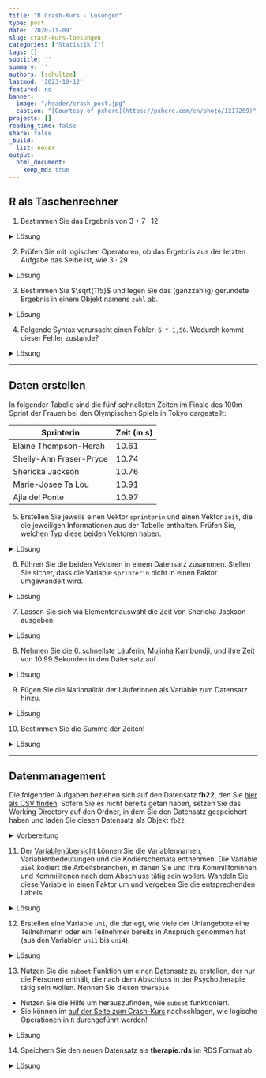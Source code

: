 ```yaml
---
title: "R Crash-Kurs - Lösungen" 
type: post
date: '2020-11-09' 
slug: crash-kurs-loesungen 
categories: ["Statistik I"] 
tags: [] 
subtitle: ''
summary: '' 
authors: [schultze] 
lastmod: '2023-10-12'
featured: no
banner:
  image: "/header/crash_post.jpg"
  caption: "[Courtesy of pxhere](https://pxhere.com/en/photo/1217289)"
projects: []
reading_time: false
share: false
_build:
  list: never
output:
  html_document:
    keep_md: true
---
```


## R als Taschenrechner



1. Bestimmen Sie das Ergebnis von $3 + 7 \cdot 12$

<details><summary>Lösung</summary>


```r
3 + 7 * 12
```

```
## [1] 87
```

</details>


2. Prüfen Sie mit logischen Operatoren, ob das Ergebnis aus der letzten Aufgabe das Selbe ist, wie $3 \cdot 29$

<details><summary>Lösung</summary>


```r
(3 + 7 * 12) == (3 * 29)
```

```
## [1] TRUE
```

</details>


3. Bestimmen Sie $\sqrt{115}$ und legen Sie das (ganzzahlig) gerundete Ergebnis in einem Objekt namens `zahl` ab.

<details><summary>Lösung</summary>


```r
zahl <- round(sqrt(115))
```

</details>


4. Folgende Syntax verursacht einen Fehler: `6 * 1,56`. Wodurch kommt dieser Fehler zustande?

<details><summary>Lösung</summary>


```r
6 * 1.56
```

```
## [1] 9.36
```

In der Syntax wird fälschlicherweise das Komma als Dezimaltrennzeichen genutzt. Wenn man das Komma durch einen Punkt ersetzt, funktioniert die Syntax problemlos:


```r
6 * 1.56
```

```
## [1] 9.36
```

</details>


***

## Daten erstellen

In folgender Tabelle sind die fünf schnellsten Zeiten im Finale des 100m Sprint der Frauen bei den Olympischen Spiele in Tokyo dargestellt:

Sprinterin | Zeit (in s)
------ | -----------
Elaine Thompson-Herah | 10.61
Shelly-Ann Fraser-Pryce | 10.74
Shericka Jackson | 10.76
Marie-Josee Ta Lou | 10.91
Ajla del Ponte | 10.97


5. Erstellen Sie jeweils einen Vektor `sprinterin` und einen Vektor `zeit`, die die jeweiligen Informationen aus der Tabelle enthalten. Prüfen Sie, welchen Typ diese beiden Vektoren haben.

<details><summary>Lösung</summary>

Erstellen der Vektoren:


```r
sprinterin <- c('Elaine Thompson-Herah', 'Shelly-Ann Fraser-Pryce', 'Shericka Jackson', 'Marie-Josee Ta Lou', 'Ajla del Ponte')
zeit <- c(10.61, 10.74, 10.76, 10.91, 10.97)
```

Prüfen der Typen:


```r
class(sprinterin)
```

```
## [1] "character"
```

```r
class(zeit)
```

```
## [1] "numeric"
```

`sprinterin` ist ein `character` weil es Text enthält; `zeit` ist numerisch.

</details>


6. Führen Sie die beiden Vektoren in einem Datensatz zusammen. Stellen Sie sicher, dass die Variable `sprinterin` nicht in einen Faktor umgewandelt wird.

<details><summary>Lösung</summary>

Per Voreinstellung wurden bis zur R-Version 4.0.0 `character` Vektoren beim Zusammenführen in `data.frame`s in den Typ `factor` umgewandelt. Sollten Sie also eine älter Version benutzen, kann es hier zu Komplikationen kommen:


```r
olymp <- data.frame(sprinterin, zeit)
str(olymp)
```

```
## 'data.frame':	5 obs. of  2 variables:
##  $ sprinterin: chr  "Elaine Thompson-Herah" "Shelly-Ann Fraser-Pryce" "Shericka Jackson" "Marie-Josee Ta Lou" ...
##  $ zeit      : num  10.6 10.7 10.8 10.9 11
```

In diesem Fall (R-Version 4.1.1) werden die Namen als `character` beibehalten. Das unterschiedliche Verhalten unterschiedlicher R-Versionen liegt daran, dass mit R-Version 4.0.0 die Voreinstellung des Arguments `stringsAsFactors` in der Funktion `data.frame()` geändert wurde. Das Argument und dessen Voreinstellung findet man mit `help(data.frame)`. Da steht im Abschnitt _Arguments_:

 | 
--- | ---------
`stringsAsFactors` | logical: should character vectors be converted to factors? The ‘factory-fresh’ default has been TRUE previously but has been changed to FALSE for R 4.0.0. |

In älteren Versionen muss dieses Argument also händisch auf `FALSE` gesetzt werden, um das gewünschte Ergebnis zu erreichen.


```r
olymp <- data.frame(sprinterin, zeit, stringsAsFactors = FALSE)
str(olymp)
```

```
## 'data.frame':	5 obs. of  2 variables:
##  $ sprinterin: chr  "Elaine Thompson-Herah" "Shelly-Ann Fraser-Pryce" "Shericka Jackson" "Marie-Josee Ta Lou" ...
##  $ zeit      : num  10.6 10.7 10.8 10.9 11
```

</details>


7. Lassen Sie sich via Elementenauswahl die Zeit von Shericka Jackson ausgeben.

<details><summary>Lösung</summary>


```r
olymp[3, 2]         # dirkete Auswahl via Position
```

```
## [1] 10.76
```

```r
olymp[3, 'zeit']    # Variablenauswahl per Name
```

```
## [1] 10.76
```

```r
olymp[olymp$sprinterin == 'Shericka Jackson', 'zeit']  # Filterauswahl
```

```
## [1] 10.76
```

</details>


8. Nehmen Sie die 6. schnellste Läuferin, Mujinha Kambundji, und ihre Zeit von  10.99 Sekunden in den Datensatz auf.

<details><summary>Lösung</summary>


```r
olymp[6, ] <- c('Muljinga Kambundji', 10.99)
olymp
```

```
##                sprinterin  zeit
## 1   Elaine Thompson-Herah 10.61
## 2 Shelly-Ann Fraser-Pryce 10.74
## 3        Shericka Jackson 10.76
## 4      Marie-Josee Ta Lou 10.91
## 5          Ajla del Ponte 10.97
## 6      Muljinga Kambundji 10.99
```

</details>


9. Fügen Sie die Nationalität der Läuferinnen als Variable zum Datensatz hinzu.

<details><summary>Lösung</summary>

Die Nationalitäten finden sich übersichtlich z.B. auf [der Wikipedia-Seite zum 100m Sprint in Tokyo](https://de.wikipedia.org/wiki/Olympische_Sommerspiele_2020/Leichtathletik_%E2%80%93_100_m_(Frauen)#Finale). 

Variante 1: Neuen Vektor erstellen und über `cbind` oder `data.frame` hinzufügen.


```r
nation <- c('Jamaika', 'Jamaika', 'Jamaika', 'Elfenbeinküste', 'Schweiz', 'Schweiz')
full <- data.frame(olymp, nation)   # via data.frame
# Alternative: via cbind
  # full <- cbind(olymp, nation)
full
```

```
##                sprinterin  zeit         nation
## 1   Elaine Thompson-Herah 10.61        Jamaika
## 2 Shelly-Ann Fraser-Pryce 10.74        Jamaika
## 3        Shericka Jackson 10.76        Jamaika
## 4      Marie-Josee Ta Lou 10.91 Elfenbeinküste
## 5          Ajla del Ponte 10.97        Schweiz
## 6      Muljinga Kambundji 10.99        Schweiz
```

Variante 2: Vektor direkt im Datensatz anlegen.


```r
olymp$nation <- c('Jamaika', 'Jamaika', 'Jamaika', 'Elfenbeinküste', 'Schweiz', 'Schweiz')
olymp
```

```
##                sprinterin  zeit         nation
## 1   Elaine Thompson-Herah 10.61        Jamaika
## 2 Shelly-Ann Fraser-Pryce 10.74        Jamaika
## 3        Shericka Jackson 10.76        Jamaika
## 4      Marie-Josee Ta Lou 10.91 Elfenbeinküste
## 5          Ajla del Ponte 10.97        Schweiz
## 6      Muljinga Kambundji 10.99        Schweiz
```


</details>


10. Bestimmen Sie die Summe der Zeiten!

<details><summary>Lösung</summary>

*Hinweis*: Die Summe des Objekts `zeit` ist hier nicht mehr angebracht, weil die 6. Sprinterin direkt dem Datensatz hinzugefügt wurde. Dadurch hat sich das Verhalten unseres Datensatzes geändert:


```r
sum(olymp$zeit)
```

```
## Error in sum(olymp$zeit): invalid 'type' (character) of argument
```

```r
str(olymp)
```

```
## 'data.frame':	6 obs. of  3 variables:
##  $ sprinterin: chr  "Elaine Thompson-Herah" "Shelly-Ann Fraser-Pryce" "Shericka Jackson" "Marie-Josee Ta Lou" ...
##  $ zeit      : chr  "10.61" "10.74" "10.76" "10.91" ...
##  $ nation    : chr  "Jamaika" "Jamaika" "Jamaika" "Elfenbeinküste" ...
```

Es entsteht ein Fehler, der besagt, dass `zeit` im Datensatz als `character` und nicht numerisch abgelegt ist. Das ist dadurch passiert, dass die Daten von Mujinga Kambundji händisch hinzufügt wurden. Es gibt zwei Möglichkeiten damit umzugehen. Die Erste ist eine ad-hoc Korrektur der Variablentypen:


```r
olymp$zeit <- as.numeric(olymp$zeit)
str(olymp)
```

```
## 'data.frame':	6 obs. of  3 variables:
##  $ sprinterin: chr  "Elaine Thompson-Herah" "Shelly-Ann Fraser-Pryce" "Shericka Jackson" "Marie-Josee Ta Lou" ...
##  $ zeit      : num  10.6 10.7 10.8 10.9 11 ...
##  $ nation    : chr  "Jamaika" "Jamaika" "Jamaika" "Elfenbeinküste" ...
```

Die Zweite ist es, das Problem bereits beim Hinzufügen von Daten zu umgehen. Dazu erstellen wir erst einmal den `olymp` Datensatz mit fünf Sprinterinnen aus den ursprünglichen Objekten erneut, um die Ausgangslage wiederherzustellen. Dann fügen wir die sechste Sprinterin eigenen, einzeiligen `data.frame` hinzu:


```r
olymp <- data.frame(sprinterin, zeit)
olymp[6, ] <- data.frame('Muljinga Kambundji', 10.99)
str(olymp)
```

```
## 'data.frame':	6 obs. of  2 variables:
##  $ sprinterin: chr  "Elaine Thompson-Herah" "Shelly-Ann Fraser-Pryce" "Shericka Jackson" "Marie-Josee Ta Lou" ...
##  $ zeit      : num  10.6 10.7 10.8 10.9 11 ...
```

In beiden Fällen kann anschließend mit `sum` gearbeitet werden:


```r
sum(olymp$zeit)
```

```
## [1] 64.98
```

</details>


***

## Datenmanagement

Die folgenden Aufgaben beziehen sich auf den Datensatz **fb22**, den Sie [<i class="fas fa-download"></i> hier als CSV finden](/daten/fb22.csv). Sofern Sie es nicht bereits getan haben, setzen Sie das Working Directory auf den Ordner, in dem Sie den Datensatz gespeichert haben und laden Sie diesen Datensatz als Objekt `fb22`.

<details><summary>Vorbereitung</summary>

Lokale Datei öffnen:


```r
setwd(...)
```

```r
fb22 <- read.table('fb22.csv', 
  header = TRUE, 
  sep = ',')
```

Online Datei öffnen:


```r
fb22 <- read.table('https://pandar.netlify.app/daten/fb22.csv', 
  header = TRUE,
  sep = ',')
```

</details>


11. Der [Variablenübersicht](/lehre/statistik-i/variablen.pdf) können Sie die Variablennamen, Variablenbedeutungen und die Kodierschemata entnehmen. Die Variable `ziel` kodiert die Arbeitsbranchen, in denen Sie und Ihre Kommilitoninnen und Kommilitonen nach dem Abschluss tätig sein wollen. Wandeln Sie diese Variable in einen Faktor um und vergeben Sie die entsprechenden Labels.

<details><summary>Lösung</summary>


```r
str(fb22$ziel)
```

```
##  int [1:159] 2 2 3 2 2 NA 1 2 2 2 ...
```

Variante 1: Umwandeln und anschließend Labels vergeben.


```r
# Umwandung von numeric in factor
fb22$ziel <- as.factor(fb22$ziel)
# Vergabe von levels
levels(fb22$ziel) <- c('Wirtschaft', 'Therapie', 'Forschung', 'Andere')
```

Variante 2: In einem Schritt umwandeln und Labels vergeben.


```r
fb22$ziel <- factor(fb22$ziel,
  labels = c('Wirtschaft', 'Therapie', 'Forschung', 'Andere'))
```


```r
str(fb22$ziel)
```

```
##  Factor w/ 4 levels "Wirtschaft","Therapie",..: 2 2 3 2 2 NA 1 2 2 2 ...
```

</details>


12. Erstellen eine Variable `uni`, die darlegt, wie viele der Uniangebote eine Teilnehmerin oder ein Teilnehmer bereits in Anspruch genommen hat (aus den Variablen `uni1` bis `uni4`).

<details><summary>Lösung</summary>

Variante 1: Taschenrechnen mit Vektoren.


```r
fb22$uni <- fb22$uni1 + fb22$uni2 + fb22$uni3 + fb22$uni4
str(fb22$uni)
```

```
##  int [1:159] 1 1 1 1 1 0 0 3 3 3 ...
```

Variante 2: Zeilen-spezifische Summen bilden.


```r
fb22$uni <- rowSums(fb22[, c('uni1', 'uni2', 'uni3', 'uni4')])
str(fb22$uni)
```

```
##  num [1:159] 1 1 1 1 1 0 0 3 3 3 ...
```

</details>


13. Nutzen Sie die `subset` Funktion um einen Datensatz zu erstellen, der nur die Personen enthält, die nach dem Abschluss in der Psychotherapie tätig sein wollen. Nennen Sie diesen `therapie`.
  + Nutzen Sie die Hilfe um herauszufinden, wie `subset` funktioniert.
  + Sie können im [auf der Seite zum Crash-Kurs](/lehre/statistik-i/r-crash-kurs) nachschlagen, wie logische Operationen in `R` durchgeführt werden!


<details><summary>Lösung</summary>


```r
help(subset)
```


```r
therapie <- subset(fb22,            # Voller Datensatz
  subset = fb22$ziel == 'Therapie'  # Auswahlkriterium
  )
str(therapie)
```

```
## 'data.frame':	80 obs. of  37 variables:
##  $ prok1  : int  1 4 1 2 3 2 4 2 4 2 ...
##  $ prok2  : int  3 3 3 1 1 3 3 3 3 4 ...
##  $ prok3  : int  4 2 4 4 2 2 2 3 1 2 ...
##  $ prok4  : int  2 4 NA 3 3 3 4 1 3 2 ...
##  $ prok5  : int  3 1 4 2 3 4 2 3 3 3 ...
##  $ prok6  : int  4 4 3 1 3 2 4 2 3 3 ...
##  $ prok7  : int  3 2 4 2 3 3 3 3 3 3 ...
##  $ prok8  : int  3 4 4 4 3 4 2 4 3 3 ...
##  $ prok9  : int  1 4 2 1 2 3 4 2 3 3 ...
##  $ prok10 : int  3 4 2 1 4 1 4 1 3 1 ...
##  $ nr1    : int  1 1 2 1 5 2 1 3 3 4 ...
##  $ nr2    : int  3 2 4 5 5 4 4 4 5 4 ...
##  $ nr3    : int  5 1 4 1 5 5 4 4 4 2 ...
##  $ nr4    : int  4 2 4 2 5 3 5 4 4 3 ...
##  $ nr5    : int  4 2 4 2 5 4 4 3 2 3 ...
##  $ nr6    : int  3 1 3 2 5 2 4 3 4 2 ...
##  $ lz     : num  5.4 6 6 3.2 NA 5.4 4.6 4.8 6.6 3.6 ...
##  $ extra  : num  2.75 3.75 4 2.5 3.5 4.75 5 2 3 4 ...
##  $ vertr  : num  3.75 4.75 4.75 4.75 5 4.5 4.5 3.75 5 5 ...
##  $ gewis  : num  4.25 2.75 4.25 5 4.75 4.5 3 4 5 5 ...
##  $ neuro  : num  4.25 5 2.25 3.75 3.5 4 4.5 3.25 3 4.5 ...
##  $ intel  : num  4.75 4 4.75 3.5 4 5 4.25 3.25 3.75 3.5 ...
##  $ nerd   : num  2.67 4 3.17 4.17 2.67 ...
##  $ grund  : chr  "Interesse" "Allgemeines Interesse schon seit der Kindheit" "Psychoanalyse, Hilfsbereitschaft, Lebenserfahrung" "Ich kann viel in Psychologie über mich und meine Mitmenschen lernen. " ...
##  $ fach   : int  5 4 4 2 4 3 4 3 4 4 ...
##  $ ziel   : Factor w/ 4 levels "Wirtschaft","Therapie",..: 2 2 2 2 2 2 2 2 2 2 ...
##  $ lerntyp: int  1 1 1 1 2 3 1 1 1 3 ...
##  $ geschl : int  1 2 2 1 1 1 1 1 1 1 ...
##  $ job    : int  1 2 1 1 1 1 1 2 1 1 ...
##  $ ort    : int  1 1 2 2 1 1 1 2 1 1 ...
##  $ ort12  : int  1 1 1 1 1 1 1 1 2 1 ...
##  $ wohnen : int  2 2 4 2 1 1 3 2 4 2 ...
##  $ uni1   : int  0 0 0 0 1 1 1 0 0 0 ...
##  $ uni2   : int  1 1 1 1 1 1 1 1 1 1 ...
##  $ uni3   : int  0 0 0 0 1 1 1 0 0 0 ...
##  $ uni4   : int  0 0 0 0 0 0 0 0 0 0 ...
##  $ uni    : num  1 1 1 1 3 3 3 1 1 1 ...
```

</details>

  
14. Speichern Sie den neuen Datensatz als **therapie.rds** im RDS Format ab.

<details><summary>Lösung</summary>


```r
saveRDS(therapie, 'therapie.rds')
```

</details>
